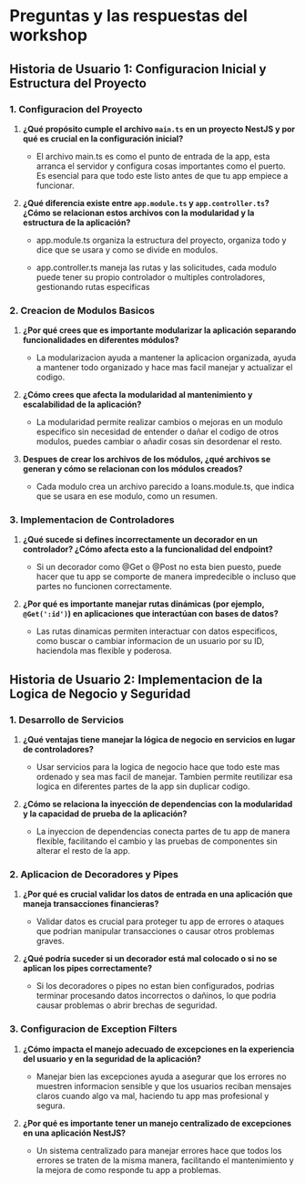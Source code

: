 # Preguntas y las respuestas del workshop

## Historia de Usuario 1: Configuracion Inicial y Estructura del Proyecto

### 1. Configuracion del Proyecto

1. **¿Qué propósito cumple el archivo `main.ts` en un proyecto NestJS y por qué es crucial en la configuración inicial?**
   - El archivo main.ts es como el punto de entrada de la app, esta arranca el servidor y configura cosas importantes como el puerto. Es esencial para que todo este listo antes de que tu app empiece a funcionar.

2. **¿Qué diferencia existe entre `app.module.ts` y `app.controller.ts`? ¿Cómo se relacionan estos archivos con la modularidad y la estructura de la aplicación?**
   - app.module.ts organiza la estructura del proyecto, organiza todo y dice que se usara y como se divide en modulos.

   - app.controller.ts maneja las rutas y las solicitudes, cada modulo puede tener su propio controlador o multiples controladores, gestionando rutas especificas

### 2. Creacion de Modulos Basicos

1. **¿Por qué crees que es importante modularizar la aplicación separando funcionalidades en diferentes módulos?**
   - La modularizacion ayuda a mantener la aplicacion organizada, ayuda a mantener todo organizado y hace mas facil manejar y actualizar el codigo.

2. **¿Cómo crees que afecta la modularidad al mantenimiento y escalabilidad de la aplicación?**
   - La modularidad permite realizar cambios o mejoras en un modulo especifico sin necesidad de entender o dañar el codigo de otros modulos, puedes cambiar o añadir cosas sin desordenar el resto.

3. **Despues de crear los archivos de los módulos, ¿qué archivos se generan y cómo se relacionan con los módulos creados?**
   - Cada modulo crea un archivo parecido a loans.module.ts, que indica que se usara en ese modulo, como un resumen.

### 3. Implementacion de Controladores

1. **¿Qué sucede si defines incorrectamente un decorador en un controlador? ¿Cómo afecta esto a la funcionalidad del endpoint?**
     - Si un decorador como @Get o @Post no esta bien puesto, puede hacer que tu app se comporte de manera impredecible o incluso que partes no funcionen correctamente.

2. **¿Por qué es importante manejar rutas dinámicas (por ejemplo, `@Get(':id')`) en aplicaciones que interactúan con bases de datos?**
     - Las rutas dinamicas permiten interactuar con datos especificos, como buscar o cambiar informacion de un usuario por su ID, haciendola mas flexible y poderosa.

## Historia de Usuario 2: Implementacion de la Logica de Negocio y Seguridad

### 1. Desarrollo de Servicios

1. **¿Qué ventajas tiene manejar la lógica de negocio en servicios en lugar de controladores?**
     - Usar servicios para la logica de negocio hace que todo este mas ordenado y sea mas facil de manejar. Tambien permite reutilizar esa logica en diferentes partes de la app sin duplicar codigo.

2. **¿Cómo se relaciona la inyección de dependencias con la modularidad y la capacidad de prueba de la aplicación?**
     - La inyeccion de dependencias conecta partes de tu app de manera flexible, facilitando el cambio y las pruebas de componentes sin alterar el resto de la app.

### 2. Aplicacion de Decoradores y Pipes

1. **¿Por qué es crucial validar los datos de entrada en una aplicación que maneja transacciones financieras?**
     - Validar datos es crucial para proteger tu app de errores o ataques que podrian manipular transacciones o causar otros problemas graves.

2. **¿Qué podría suceder si un decorador está mal colocado o si no se aplican los pipes correctamente?**
     - Si los decoradores o pipes no estan bien configurados, podrias terminar procesando datos incorrectos o dañinos, lo que podria causar problemas o abrir brechas de seguridad.

### 3. Configuracion de Exception Filters

1. **¿Cómo impacta el manejo adecuado de excepciones en la experiencia del usuario y en la seguridad de la aplicación?**
     - Manejar bien las excepciones ayuda a asegurar que los errores no muestren informacion sensible y que los usuarios reciban mensajes claros cuando algo va mal, haciendo tu app mas profesional y segura.

2. **¿Por qué es importante tener un manejo centralizado de excepciones en una aplicación NestJS?**
     - Un sistema centralizado para manejar errores hace que todos los errores se traten de la misma manera, facilitando el mantenimiento y la mejora de como responde tu app a problemas.

